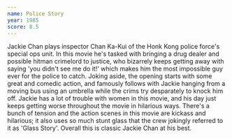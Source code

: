 ```yaml
---
name: Police Story
year: 1985
score: 8.5
---
```

Jackie Chan plays inspector Chan Ka-Kui of the Honk Kong police force's special ops unit. In this movie he's tasked with bringing a drug dealer and possible hitman crimelord to justice, who bizarrely keeps getting away with saying 'you didn't see me do it!' which makes him the most impossible guy ever for the police to catch. Joking aside, the opening starts with some great and comedic action, and famously follows with Jackie hanging from a moving bus using an umbrella while the crims try desparately to knock him off. Jackie has a lot of trouble with women in this movie, and his day just keeps getting worse throughout the movie in hilarious ways. There's a bunch of tension and the action scenes in this movie are kickass and hilarious; it also uses so much stunt glass that the crew jokingly referred to it as 'Glass Story'. Overall this is classic Jackie Chan at his best.

